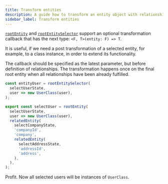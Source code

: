 ```yaml
---
title: Transform entities
description: A guide how to transform an entity object with relationships to a class instance in Redux and NGRX
sidebar_label: Transform entities
---
```


[`rootEntity`](../api/core/rootentity-function.md) and [`rootEntitySelector`](../api/core/rootentityselector-function.md)
support an optional transformation callback that has the next type: `<F, T>(entity: F) => T`.

It is useful, if we need a post transformation of a selected entity, for example, to a class instance,
in order to extend its functionality.

The callback should be specified as the latest parameter, but before definition of relationships.
The transformation happens once on the final root entity when all relationships have been already fulfilled.

```ts
const entityUser = rootEntitySelector(
  selectUserState,
  user => new UserClass(user),
);

export const selectUser = rootEntity(
  selectUserState,
  user => new UserClass(user),
  relatedEntity(
    selectCompanyState,
    'companyId',
    'company',
    relatedEntity(
      selectAddressState,
      'addressId',
      'address',
    ),
  ),
);
```

Profit. Now all selected users will be instances of `UserClass`.
